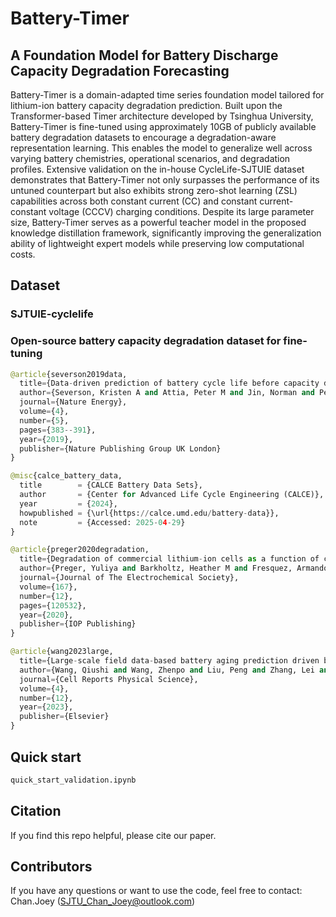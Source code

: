 # Battery-Timer
## A Foundation Model for Battery Discharge Capacity Degradation Forecasting

Battery-Timer is a domain-adapted time series foundation model tailored for lithium-ion battery capacity degradation prediction. Built upon the Transformer-based Timer architecture developed by Tsinghua University, Battery-Timer is fine-tuned using approximately 10GB of publicly available battery degradation datasets to encourage a degradation-aware representation learning. This enables the model to generalize well across varying battery chemistries, operational scenarios, and degradation profiles. Extensive validation on the in-house CycleLife-SJTUIE dataset demonstrates that Battery-Timer not only surpasses the performance of its untuned counterpart but also exhibits strong zero-shot learning (ZSL) capabilities across both constant current (CC) and constant current-constant voltage (CCCV) charging conditions. Despite its large parameter size, Battery-Timer serves as a powerful teacher model in the proposed knowledge distillation framework, significantly improving the generalization ability of lightweight expert models while preserving low computational costs.

## Dataset
### SJTUIE-cyclelife

### Open-source battery capacity degradation dataset for fine-tuning

```python
@article{severson2019data,
  title={Data-driven prediction of battery cycle life before capacity degradation},
  author={Severson, Kristen A and Attia, Peter M and Jin, Norman and Perkins, Nicholas and Jiang, Benben and Yang, Zi and Chen, Michael H and Aykol, Muratahan and Herring, Patrick K and Fraggedakis, Dimitrios and others},
  journal={Nature Energy},
  volume={4},
  number={5},
  pages={383--391},
  year={2019},
  publisher={Nature Publishing Group UK London}
}

@misc{calce_battery_data,
  title        = {CALCE Battery Data Sets},
  author       = {Center for Advanced Life Cycle Engineering (CALCE)},
  year         = {2024},
  howpublished = {\url{https://calce.umd.edu/battery-data}},
  note         = {Accessed: 2025-04-29}
}

@article{preger2020degradation,
  title={Degradation of commercial lithium-ion cells as a function of chemistry and cycling conditions},
  author={Preger, Yuliya and Barkholtz, Heather M and Fresquez, Armando and Campbell, Daniel L and Juba, Benjamin W and Rom{\`a}n-Kustas, Jessica and Ferreira, Summer R and Chalamala, Babu},
  journal={Journal of The Electrochemical Society},
  volume={167},
  number={12},
  pages={120532},
  year={2020},
  publisher={IOP Publishing}
}

@article{wang2023large,
  title={Large-scale field data-based battery aging prediction driven by statistical features and machine learning},
  author={Wang, Qiushi and Wang, Zhenpo and Liu, Peng and Zhang, Lei and Sauer, Dirk Uwe and Li, Weihan},
  journal={Cell Reports Physical Science},
  volume={4},
  number={12},
  year={2023},
  publisher={Elsevier}
}
```
## Quick start

```python
quick_start_validation.ipynb
```
## Citation
If you find this repo helpful, please cite our paper.

## Contributors
If you have any questions or want to use the code, feel free to contact:
Chan.Joey (SJTU_Chan_Joey@outlook.com)
